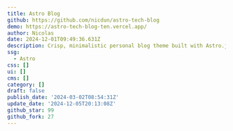 ```yaml
---
title: Astro Blog
github: https://github.com/nicdun/astro-tech-blog
demo: https://astro-tech-blog-ten.vercel.app/
author: Nicolas
date: 2024-12-01T09:49:36.631Z
description: Crisp, minimalistic personal blog theme built with Astro.js and TailwindCSS.
ssg:
  - Astro
css: []
ui: []
cms: []
category: []
draft: false
publish_date: '2024-03-02T08:54:31Z'
update_date: '2024-12-05T20:13:08Z'
github_star: 99
github_fork: 27
---
```

